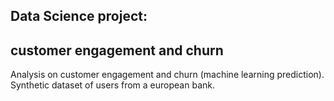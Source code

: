 ## Data Science project: 
##                      customer engagement and churn 

Analysis on customer engagement and churn (machine learning prediction). Synthetic dataset of users from a european bank. 


